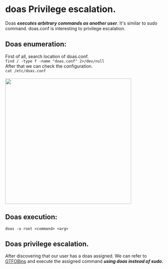 # doas Privilege escalation.
Doas ***executes arbitrary commands as another user***. It's similar to sudo command. doas.conf is interesting to privilege escalation.

## Doas enumeration: 
First of all, search location of doas.conf.<br />
`find / -type f -name "doas.conf" 2>/dev/null`<br />
After that we can check the configuration.<br />
`cat /etc/doas.conf` <br /><br />
<img src="https://github.com/alejandro-pentest/Privilege-Escalation-Cheat-sheet/assets/161533623/c94fa90a-9009-48c9-b15b-ca0aa4111677" width="400"><br />

## Doas execution: 
`doas -u root <command> <arg>`

## Doas privilege escalation.
After discovering that our user has a doas assigned. We can refer to [GTFOBins](https://gtfobins.github.io/) and execute the assigned command ***using doas instead of sudo***.
